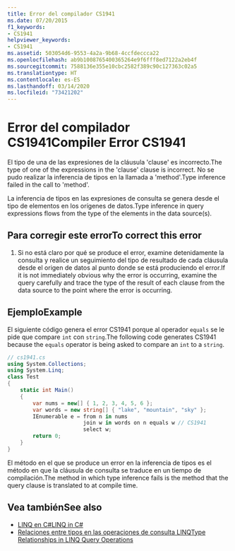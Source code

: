```yaml
---
title: Error del compilador CS1941
ms.date: 07/20/2015
f1_keywords:
- CS1941
helpviewer_keywords:
- CS1941
ms.assetid: 503054d6-9553-4a2a-9b68-4ccfdeccca22
ms.openlocfilehash: ab9b1008765400365264e9f6fff8ed7122a2eb4f
ms.sourcegitcommit: 7588136e355e10cbc2582f389c90c127363c02a5
ms.translationtype: HT
ms.contentlocale: es-ES
ms.lasthandoff: 03/14/2020
ms.locfileid: "73421202"
---
```

# <a name="compiler-error-cs1941"></a><span data-ttu-id="277a2-102">Error del compilador CS1941</span><span class="sxs-lookup"><span data-stu-id="277a2-102">Compiler Error CS1941</span></span>

<span data-ttu-id="277a2-103">El tipo de una de las expresiones de la cláusula 'clause' es incorrecto.</span><span class="sxs-lookup"><span data-stu-id="277a2-103">The type of one of the expressions in the 'clause' clause is incorrect.</span></span> <span data-ttu-id="277a2-104">No se pudo realizar la inferencia de tipos en la llamada a 'method'.</span><span class="sxs-lookup"><span data-stu-id="277a2-104">Type inference failed in the call to 'method'.</span></span>  
  
<span data-ttu-id="277a2-105">La inferencia de tipos en las expresiones de consulta se genera desde el tipo de elementos en los orígenes de datos.</span><span class="sxs-lookup"><span data-stu-id="277a2-105">Type inference in query expressions flows from the type of the elements in the data source(s).</span></span>  
  
## <a name="to-correct-this-error"></a><span data-ttu-id="277a2-106">Para corregir este error</span><span class="sxs-lookup"><span data-stu-id="277a2-106">To correct this error</span></span>
  
1. <span data-ttu-id="277a2-107">Si no está claro por qué se produce el error, examine detenidamente la consulta y realice un seguimiento del tipo de resultado de cada cláusula desde el origen de datos al punto donde se está produciendo el error.</span><span class="sxs-lookup"><span data-stu-id="277a2-107">If it is not immediately obvious why the error is occurring, examine the query carefully and trace the type of the result of each clause from the data source to the point where the error is occurring.</span></span>  
  
## <a name="example"></a><span data-ttu-id="277a2-108">Ejemplo</span><span class="sxs-lookup"><span data-stu-id="277a2-108">Example</span></span>

<span data-ttu-id="277a2-109">El siguiente código genera el error CS1941 porque al operador `equals` se le pide que compare `int` con `string`.</span><span class="sxs-lookup"><span data-stu-id="277a2-109">The following code generates CS1941 because the `equals` operator is being asked to compare an `int` to a `string`.</span></span>  

```csharp
// cs1941.cs  
using System.Collections;  
using System.Linq;  
class Test  
{  
    static int Main()  
    {  
        var nums = new[] { 1, 2, 3, 4, 5, 6 };  
        var words = new string[] { "lake", "mountain", "sky" };  
        IEnumerable e = from n in nums  
                        join w in words on n equals w // CS1941  
                        select w;  
        return 0;  
    }  
}  
```

<span data-ttu-id="277a2-110">El método en el que se produce un error en la inferencia de tipos es el método en que la cláusula de consulta se traduce en un tiempo de compilación.</span><span class="sxs-lookup"><span data-stu-id="277a2-110">The method in which type inference fails is the method that the query clause is translated to at compile time.</span></span>  
  
## <a name="see-also"></a><span data-ttu-id="277a2-111">Vea también</span><span class="sxs-lookup"><span data-stu-id="277a2-111">See also</span></span>

- [<span data-ttu-id="277a2-112">LINQ en C#</span><span class="sxs-lookup"><span data-stu-id="277a2-112">LINQ in C#</span></span>](../../linq/index.md)
- [<span data-ttu-id="277a2-113">Relaciones entre tipos en las operaciones de consulta LINQ</span><span class="sxs-lookup"><span data-stu-id="277a2-113">Type Relationships in LINQ Query Operations</span></span>](../../programming-guide/concepts/linq/type-relationships-in-linq-query-operations.md)
